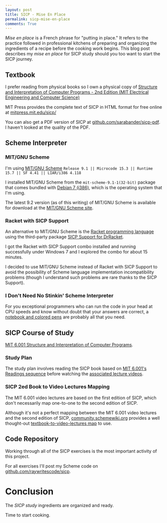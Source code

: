 ```yaml
---
layout: post
title: SICP - Mise En Place 
permalink: sicp-mise-en-place
comments: True
---
```


*Mise en place* is a French phrase for "putting in place." It refers to the practice followed in professional kitchens of preparing and organizing the ingredients of a recipe before the cooking work begins. This blog post describes my *mise en place* for SICP study should you too want to start the SICP journey.

## Textbook
I prefer reading from physical books so I own a physical copy of <a href="http://www.amazon.com/gp/product/0262510871/ref=as_li_tl?ie=UTF8&camp=1789&creative=9325&creativeASIN=0262510871&linkCode=as2&tag=6767151-20&linkId=IT74OVKFCMXWQNMU">Structure and Interpretation of Computer Programs - 2nd Edition (MIT Electrical Engineering and Computer Science)</a><img src="http://ir-na.amazon-adsystem.com/e/ir?t=6767151-20&l=as2&o=1&a=0262510871" width="1" height="1" border="0" alt="" style="border:none !important; margin:0px !important;" />

MIT Press provides the complete text of SICP in HTML format for free online at [mitpress.mit.edu/sicp/](http://mitpress.mit.edu/sicp/)

You can also get a PDF version of SICP at [github.com/sarabander/sicp-pdf](https://github.com/sarabander/sicp-pdf). I haven't looked at the quality of the PDF.

## Scheme Interpreter
### MIT/GNU Scheme
I'm using [MIT/GNU Scheme](http://www.gnu.org/software/mit-scheme/) `Release 9.1 || Microcode 15.3 || Runtime 15.7 || SF 4.41 || LIAR/i386 4.118`

I installed MIT/GNU Scheme from the `mit-scheme-9.1-1(32-bit)` package that comes bundled with [Debian 7 (i386)](http://cdimage.debian.org/debian-cd/7.6.0/i386/bt-dvd/), which is the operating system that I'm using.  

The latest 9.2 version (as of this writing) of MIT/GNU Scheme is available for download at the [MIT/GNU Scheme site](http://www.gnu.org/software/mit-scheme/). 

### Racket with SICP Support
An alternative to MIT/GNU Scheme is the [Racket programming language](http://racket-lang.org/) using the third-party package [SICP Support for DrRacket](http://www.neilvandyke.org/racket-sicp/).  

I got the Racket with SICP Support combo installed and running successfully under Windows 7 and I explored the combo for about 15 minutes. 

I decided to use MIT/GNU Scheme instead of Racket with SICP Support to avoid the possibility of Scheme language implementation incompatibility problems (though I understand such problems are rare thanks to the SICP Support).

### I Don't Need No Stinkin' Scheme Interpreter
For you exceptional programmers who can run the code in your head at CPU speeds and know without doubt that your answers are correct, a [notebook and colored pens](https://twitter.com/stevelosh/status/310487495198523393/photo/1) are probably all that you need.

## SICP Course of Study
[MIT 6.001 Structure and Interpretation of Computer Programs](http://ocw.mit.edu/courses/electrical-engineering-and-computer-science/6-001-structure-and-interpretation-of-computer-programs-spring-2005/index.htm).

### Study Plan
The study plan involves reading the SICP book based on [MIT 6.001's Readings sequence](http://ocw.mit.edu/courses/electrical-engineering-and-computer-science/6-001-structure-and-interpretation-of-computer-programs-spring-2005/readings/) before watching the [associated lecture videos](http://ocw.mit.edu/courses/electrical-engineering-and-computer-science/6-001-structure-and-interpretation-of-computer-programs-spring-2005/video-lectures/).

### SICP 2ed Book to Video Lectures Mapping
The MIT 6.001 video lectures are based on the first edition of SICP, which don't necessarily map one-to-one to the second edition of SICP.

Although it's not a perfect mapping between the MIT 6.001 video lectures and the second edition of SICP, [community.schemewiki.org](http://community.schemewiki.org/) provides a well thought-out [textbook-to-video-lectures map](http://community.schemewiki.org/?sicp-text-to-video-map) to use.  

## Code Repository
Working through all of the SICP exercises is the most important activity of this project.

For all exercises I'll post my Scheme code on [github.com/raywritescode/sicp](https://github.com/raywritescode/sicp).

# Conclusion
The *SICP study* ingredients are organized and ready. 

Time to start cooking.
